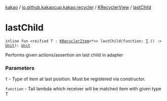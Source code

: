 [kakao](../../index.md) / [io.github.kakaocup.kakao.recycler](../index.md) / [KRecyclerView](index.md) / [lastChild](./last-child.md)

# lastChild

`inline fun <reified T : `[`KRecyclerItem`](../-k-recycler-item/index.md)`<*>> lastChild(function: `[`T`](last-child.md#T)`.() -> `[`Unit`](https://kotlinlang.org/api/latest/jvm/stdlib/kotlin/-unit/index.html)`): `[`Unit`](https://kotlinlang.org/api/latest/jvm/stdlib/kotlin/-unit/index.html)

Performs given actions/assertion on last child in adapter

### Parameters

`T` - Type of item at last position. Must be registered via constructor.

`function` - Tail lambda which receiver will be matched item with given type T